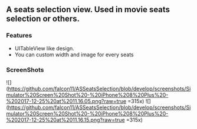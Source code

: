 ## A seats selection view. Used in movie seats selection or others.

### Features
- UITableView like design.
- You can custom width and image for every seats

### ScreenShots
![](https://github.com/falcon11/ASSeatsSelection/blob/develop/screenshots/Simulator%20Screen%20Shot%20-%20iPhone%208%20Plus%20-%202017-12-25%20at%2011.16.05.png?raw=true =315x)
![](https://github.com/falcon11/ASSeatsSelection/blob/develop/screenshots/Simulator%20Screen%20Shot%20-%20iPhone%208%20Plus%20-%202017-12-25%20at%2011.16.15.png?raw=true =315x)
